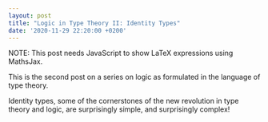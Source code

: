 ```yaml
---
layout: post
title: "Logic in Type Theory II: Identity Types"
date: '2020-11-29 22:20:00 +0200'
---
```


NOTE: This post needs JavaScript to show LaTeX expressions using MathsJax.

This is the second post on a series on logic as formulated in the language of
type theory.

Identity types, some of the cornerstones of the new revolution in type theory and
logic, are surprisingly simple, and surprisingly complex!
